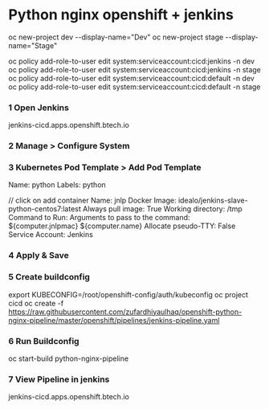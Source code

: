 # Python nginx openshift + jenkins

oc new-project dev   --display-name="Dev"
oc new-project stage --display-name="Stage"

oc policy add-role-to-user edit system:serviceaccount:cicd:jenkins -n dev
oc policy add-role-to-user edit system:serviceaccount:cicd:jenkins -n stage
oc policy add-role-to-user edit system:serviceaccount:cicd:default -n dev
oc policy add-role-to-user edit system:serviceaccount:cicd:default -n stage

### 1 Open Jenkins
jenkins-cicd.apps.openshift.btech.io

### 2 Manage > Configure System
### 3 Kubernetes Pod Template > Add Pod Template

Name: python
Labels: python

// click on add container
Name: jnlp
Docker Image: idealo/jenkins-slave-python-centos7:latest
Always pull image: True
Working directory: /tmp
Command to Run: 
Arguments to pass to the command: ${computer.jnlpmac} ${computer.name}
Allocate pseudo-TTY: False
Service Account: Jenkins

### 4 Apply & Save

### 5 Create buildconfig
export KUBECONFIG=/root/openshift-config/auth/kubeconfig
oc project cicd 
oc create -f https://raw.githubusercontent.com/zufardhiyaulhaq/openshift-python-nginx-pipeline/master/openshift/pipelines/jenkins-pipeline.yaml 

### 6 Run Buildconfig
oc start-build python-nginx-pipeline

### 7 View Pipeline in jenkins
jenkins-cicd.apps.openshift.btech.io
